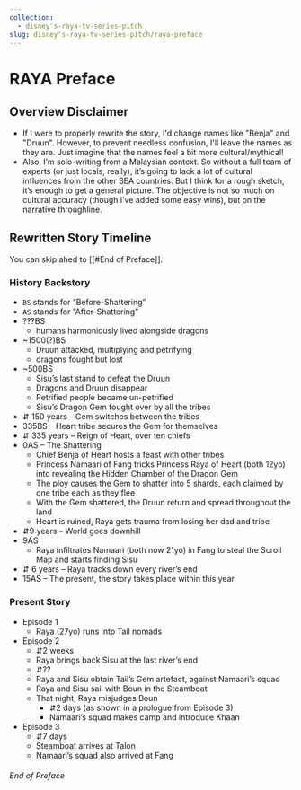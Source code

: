```yaml
---
collection:
  - disney's-raya-tv-series-pitch
slug: disney's-raya-tv-series-pitch/raya-preface
---
```

# RAYA Preface
## Overview Disclaimer

- If I were to properly rewrite the story, I'd change names like "Benja" and "Druun". However, to prevent needless confusion, I'll leave the names as they are. Just imagine that the names feel a bit more cultural/mythical!
- Also, I’m solo-writing from a Malaysian context. So without a full team of experts (or just locals, really), it’s going to lack a lot of cultural influences from the other SEA countries. But I think for a rough sketch, it’s enough to get a general picture. The objective is not so much on cultural accuracy (though I’ve added some easy wins), but on the narrative throughline.

## Rewritten Story Timeline

You can skip ahed to [[#End of Preface]].

### History Backstory

- `BS` stands for “Before-Shattering”
- `AS` stands for “After-Shattering”
- ???BS
	- humans harmoniously lived alongside dragons
- ~1500(?)BS
	- Druun attacked, multiplying and petrifying
	- dragons fought but lost
- ~500BS
	- Sisu’s last stand to defeat the Druun
	- Dragons and Druun disappear
	- Petrified people became un-petrified
	- Sisu’s Dragon Gem fought over by all the tribes
- ⇵ 150 years – Gem switches between the tribes
- 335BS – Heart tribe secures the Gem for themselves
- ⇵ 335 years – Reign of Heart, over ten chiefs
- 0AS – The Shattering
	- Chief Benja of Heart hosts a feast with other tribes
	- Princess Namaari of Fang tricks Princess Raya of Heart (both 12yo) into revealing the Hidden Chamber of the Dragon Gem
	- The ploy causes the Gem to shatter into 5 shards, each claimed by one tribe each as they flee
	- With the Gem shattered, the Druun return and spread throughout the land
	- Heart is ruined, Raya gets trauma from losing her dad and tribe
- ⇵9 years – World goes downhill
- 9AS
	- Raya infiltrates Namaari (both now 21yo) in Fang to steal the Scroll Map and starts finding Sisu
- ⇵ 6 years – Raya tracks down every river’s end
- 15AS – The present, the story takes place within this year

### Present Story

- Episode 1
	- Raya (27yo) runs into Tail nomads
- Episode 2
	- ⇵2 weeks
	- Raya brings back Sisu at the last river’s end
	- ⇵??
	- Raya and Sisu obtain Tail’s Gem artefact, against Namaari’s squad
	- Raya and Sisu sail with Boun in the Steamboat
	- That night, Raya misjudges Boun
		- ⇵2 days (as shown in a prologue from Episode 3)
		- Namaari’s squad makes camp and introduce Khaan
- Episode 3
	- ⇵7 days
	- Steamboat arrives at Talon
	- Namaari’s squad also arrived at Fang

###### End of Preface
